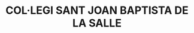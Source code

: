 ---
layout: test
title:  "COL·LEGI SANT JOAN BAPTISTA DE LA SALLE"
coordinates:
  - group1:
        - [1.458521651630173, 42.354671102209018]
        - [1.458473101632162, 42.354983063085164]
        - [1.458491659218442, 42.354983312639156]
        - [1.458469986435293, 42.355179539136337]
        - [1.458444680557412, 42.355179198828644]
        - [1.458427666398719, 42.355322916282873]
        - [1.45840573458845, 42.355322621340946]
        - [1.458332646241292, 42.355896171706021]
        - [1.45793354328422, 42.355860762563829]
        - [1.457951572651633, 42.35574459639853]
        - [1.457899395780702, 42.355738887666462]
        - [1.457921380691908, 42.355598992292578]
        - [1.457943312593273, 42.355599287328687]
        - [1.45795146839949, 42.355541818542797]
        - [1.45787904688449, 42.355535837464899]
        - [1.457809227844093, 42.355975498857518]
        - [1.457817647939875, 42.35597623798985]
        - [1.45781879084335, 42.35598126019147]
        - [1.457823699074682, 42.355987584755809]
        - [1.457830263785505, 42.355995183311407]
        - [1.457838960298815, 42.356001871766466]
        - [1.457848546255502, 42.356006694626963]
        - [1.457860302265489, 42.356009043267626]
        - [1.457859750442331, 42.35601435559623]
        - [1.457934687824721, 42.356020996385013]
        - [1.457937646834312, 42.356003512300695]
        - [1.458495383422895, 42.356056388166202]
        - [1.458517660109236, 42.355939027321931]
        - [1.458568180717058, 42.355943461794908]
        - [1.458743913440111, 42.35469161468469]
        - [1.458521651630173, 42.354671102209018]
---